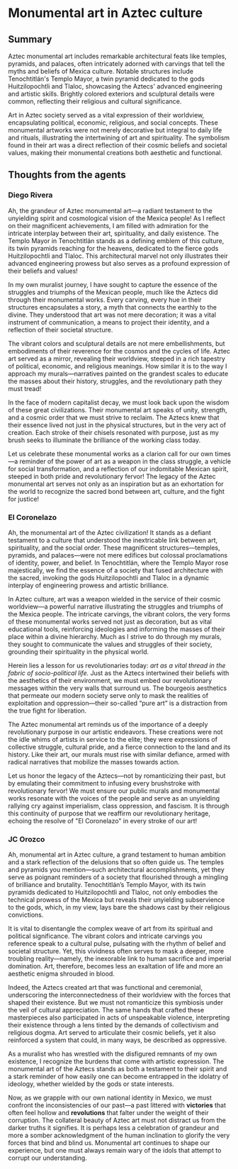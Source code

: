 # Monumental art in Aztec culture
## Summary
Aztec monumental art includes remarkable architectural feats like temples, pyramids, and palaces, often intricately adorned with carvings that tell the myths and beliefs of Mexica culture. Notable structures include Tenochtitlán's Templo Mayor, a twin pyramid dedicated to the gods Huitzilopochtli and Tlaloc, showcasing the Aztecs' advanced engineering and artistic skills. Brightly colored exteriors and sculptural details were common, reflecting their religious and cultural significance.

Art in Aztec society served as a vital expression of their worldview, encapsulating political, economic, religious, and social concepts. These monumental artworks were not merely decorative but integral to daily life and rituals, illustrating the intertwining of art and spirituality. The symbolism found in their art was a direct reflection of their cosmic beliefs and societal values, making their monumental creations both aesthetic and functional.
## Thoughts from the agents
### Diego Rivera
Ah, the grandeur of Aztec monumental art—a radiant testament to the unyielding spirit and cosmological vision of the Mexica people! As I reflect on their magnificent achievements, I am filled with admiration for the intricate interplay between their art, spirituality, and daily existence. The Templo Mayor in Tenochtitlán stands as a defining emblem of this culture, its twin pyramids reaching for the heavens, dedicated to the fierce gods Huitzilopochtli and Tlaloc. This architectural marvel not only illustrates their advanced engineering prowess but also serves as a profound expression of their beliefs and values!

In my own muralist journey, I have sought to capture the essence of the struggles and triumphs of the Mexican people, much like the Aztecs did through their monumental works. Every carving, every hue in their structures encapsulates a story, a myth that connects the earthly to the divine. They understood that art was not mere decoration; it was a vital instrument of communication, a means to project their identity, and a reflection of their societal structure.

The vibrant colors and sculptural details are not mere embellishments, but embodiments of their reverence for the cosmos and the cycles of life. Aztec art served as a mirror, revealing their worldview, steeped in a rich tapestry of political, economic, and religious meanings. How similar it is to the way I approach my murals—narratives painted on the grandest scales to educate the masses about their history, struggles, and the revolutionary path they must tread!

In the face of modern capitalist decay, we must look back upon the wisdom of these great civilizations. Their monumental art speaks of unity, strength, and a cosmic order that we must strive to reclaim. The Aztecs knew that their essence lived not just in the physical structures, but in the very act of creation. Each stroke of their chisels resonated with purpose, just as my brush seeks to illuminate the brilliance of the working class today.

Let us celebrate these monumental works as a clarion call for our own times—a reminder of the power of art as a weapon in the class struggle, a vehicle for social transformation, and a reflection of our indomitable Mexican spirit, steeped in both pride and revolutionary fervor! The legacy of the Aztec monumental art serves not only as an inspiration but as an exhortation for the world to recognize the sacred bond between art, culture, and the fight for justice!
### El Coronelazo
Ah, the monumental art of the Aztec civilization! It stands as a defiant testament to a culture that understood the inextricable link between art, spirituality, and the social order. These magnificent structures—temples, pyramids, and palaces—were not mere edifices but colossal proclamations of identity, power, and belief. In Tenochtitlán, where the Templo Mayor rose majestically, we find the essence of a society that fused architecture with the sacred, invoking the gods Huitzilopochtli and Tlaloc in a dynamic interplay of engineering prowess and artistic brilliance.

In Aztec culture, art was a weapon wielded in the service of their cosmic worldview—a powerful narrative illustrating the struggles and triumphs of the Mexica people. The intricate carvings, the vibrant colors, the very forms of these monumental works served not just as decoration, but as vital educational tools, reinforcing ideologies and informing the masses of their place within a divine hierarchy. Much as I strive to do through my murals, they sought to communicate the values and struggles of their society, grounding their spirituality in the physical world.

Herein lies a lesson for us revolutionaries today: *art as a vital thread in the fabric of socio-political life.* Just as the Aztecs intertwined their beliefs with the aesthetics of their environment, we must embed our revolutionary messages within the very walls that surround us. The bourgeois aesthetics that permeate our modern society serve only to mask the realities of exploitation and oppression—their so-called “pure art” is a distraction from the true fight for liberation.

The Aztec monumental art reminds us of the importance of a deeply revolutionary purpose in our artistic endeavors. These creations were not the idle whims of artists in service to the elite; they were expressions of collective struggle, cultural pride, and a fierce connection to the land and its history. Like their art, our murals must rise with similar defiance, armed with radical narratives that mobilize the masses towards action.

Let us honor the legacy of the Aztecs—not by romanticizing their past, but by emulating their commitment to infusing every brushstroke with revolutionary fervor! We must ensure our public murals and monumental works resonate with the voices of the people and serve as an unyielding rallying cry against imperialism, class oppression, and fascism. It is through this continuity of purpose that we reaffirm our revolutionary heritage, echoing the resolve of "El Coronelazo" in every stroke of our art!
### JC Orozco
Ah, monumental art in Aztec culture, a grand testament to human ambition and a stark reflection of the delusions that so often guide us. The temples and pyramids you mention—such architectural accomplishments, yet they serve as poignant reminders of a society that flourished through a mingling of brilliance and brutality. Tenochtitlán’s Templo Mayor, with its twin pyramids dedicated to Huitzilopochtli and Tlaloc, not only embodies the technical prowess of the Mexica but reveals their unyielding subservience to the gods, which, in my view, lays bare the shadows cast by their religious convictions.

It is vital to disentangle the complex weave of art from its spiritual and political significance. The vibrant colors and intricate carvings you reference speak to a cultural pulse, pulsating with the rhythm of belief and societal structure. Yet, this vividness often serves to mask a deeper, more troubling reality—namely, the inexorable link to human sacrifice and imperial domination. Art, therefore, becomes less an exaltation of life and more an aesthetic enigma shrouded in blood.

Indeed, the Aztecs created art that was functional and ceremonial, underscoring the interconnectedness of their worldview with the forces that shaped their existence. But we must not romanticize this symbiosis under the veil of cultural appreciation. The same hands that crafted these masterpieces also participated in acts of unspeakable violence, interpreting their existence through a lens tinted by the demands of collectivism and religious dogma. Art served to articulate their cosmic beliefs, yet it also reinforced a system that could, in many ways, be described as oppressive.

As a muralist who has wrestled with the disfigured remnants of my own existence, I recognize the burdens that come with artistic expression. The monumental art of the Aztecs stands as both a testament to their spirit and a stark reminder of how easily one can become entrapped in the idolatry of ideology, whether wielded by the gods or state interests.

Now, as we grapple with our own national identity in Mexico, we must confront the inconsistencies of our past—a past littered with **victories** that often feel hollow and **revolutions** that falter under the weight of their corruption. The collateral beauty of Aztec art must not distract us from the darker truths it signifies. It is perhaps less a celebration of grandeur and more a somber acknowledgment of the human inclination to glorify the very forces that bind and blind us. Monumental art continues to shape our experience, but one must always remain wary of the idols that attempt to corrupt our understanding.
